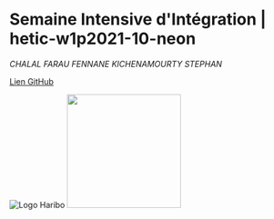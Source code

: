 # Semaine Intensive d'Intégration | hetic-w1p2021-10-neon
*CHALAL FARAU FENNANE KICHENAMOURTY STEPHAN*

[Lien GitHub](https://github.com/Benjigo93/hetic-w1p2021-10-neon)

![Logo Haribo](../assets/haribo-logo.png)
<img src="../assets/haribo-logo.pngg" width="200">
